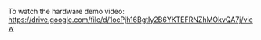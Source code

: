 To watch the hardware demo video: 
https://drive.google.com/file/d/1ocPjh16BgtIy2B6YKTEFRNZhMOkvQA7j/view
